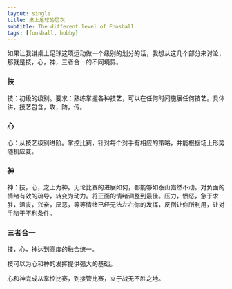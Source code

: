 ```yaml
---
layout: single
title: 桌上足球的层次
subtitle: The different level of Foosball
tags: [foosball, hobby]
---
```


如果让我讲桌上足球这项运动做一个级别的划分的话，我想从这几个部分来讨论，那就是技，心，神，三者合一的不同境界。



### 技

技：初级的级别。要求：熟练掌握各种技艺，可以在任何时间施展任何技艺。具体讲，技艺包含，攻，防，传。

### 心

心：从技艺级别进阶。掌控比赛，针对每个对手有相应的策略，并能根据场上形势随机应变。

### 神

神：技，心，之上为神。无论比赛的进展如何，都能够如泰山岿然不动。对负面的情绪有效的疏导，转变为动力。将正面的情绪调整到最佳。压力，愤怒，急于求胜，沮丧，兴奋，厌恶，等等情绪已经无法左右你的发挥，反倒让你所利用，让对手陷于不利条件。

### 三者合一

技，心，神达到高度的融合统一。

技可以为心和神的发挥提供强大的基础。

心和神完成从掌控比赛，到接管比赛，立于战无不胜之地。
